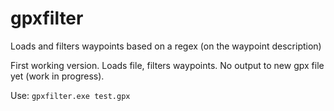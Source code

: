 # gpxfilter

Loads and filters waypoints based on a regex (on the waypoint description)

First working version. Loads file, filters waypoints. No output to new gpx file yet (work in progress).

Use: `gpxfilter.exe test.gpx`
